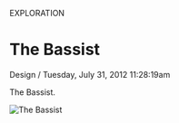 <p class="type">EXPLORATION</p>

# The Bassist

<p class="meta">Design  /  Tuesday, July 31, 2012 11:28:19am</p>

The Bassist.

![The Bassist](https://farooq-agent.web.app/assets/images/works/large/the-bassist.jpg)
